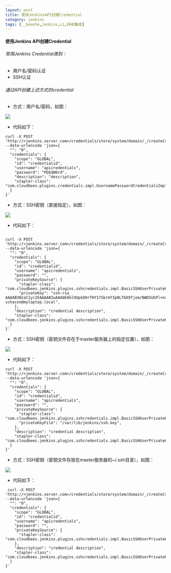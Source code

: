 ```yaml
---
layout: post
title: 使用JenkinsAPI创建Credential
category: jenkins
tags: [__beanhe,jenkins,ci,持续集成]
---
```

    
#### 使用Jenkins API创建Credential

###### 常用Jenkins Credential类别：

- 用户名/密码认证
- SSH认证

###### 通过API创建上述方式的credential

- 方式：用户名/密码，如图：

![](/files/201707/27155818946_11.png)

  - 代码如下：

```
curl -X POST 'http://<jenkins.server.com>/credentials/store/system/domain/_/createCredentials' --data-urlencode 'json={  
  "": "0",
  "credentials": {
    "scope": "GLOBAL",
    "id": "credentialid",
    "username": "apicredentials",
    "password": "P@$$W0rd",
    "description": "description",
    "stapler-class": "com.cloudbees.plugins.credentials.impl.UsernamePasswordCredentialsImpl"
  }
}'
```

- 方式：SSH密钥（直接指定），如图：

![](/files/201707/27160147712_22.png)

  - 代码如下：

```

curl -X POST 'http://<jenkins.server.com>/credentials/store/system/domain/_/createCredentials' --data-urlencode 'json={  
  "": "0",
  "credentials": {
    "scope": "GLOBAL",
    "id": "credentialid",
    "username": "apicredentials",
    "password": "",
    "privateKeySource": {
      "stapler-class": "com.cloudbees.jenkins.plugins.sshcredentials.impl.BasicSSHUserPrivateKey$DirectEntryPrivateKeySource",
      "privateKey": "ssh-rsa AAAAB3NzaC1yc2EAAAABIwAAAQEAklOUpkDHrfHY17SbrmTIpNLTGK9Tjom/BWDSUGPl+nafzlHDTYW7hdI4yZ5ew18JH4JW9jbhUFrviQzM7xlELEVf4h9lFX5QVkbPppSwg0cda3Pbv7kOdJ/MTyBlWXFCR+HAo3FXRitBqxiX1nKhXpHAZsMciLq8V6RjsNAQwdsdMFvSlVK/7XAt3FaoJoAsncM1Q9x5+3V0Ww68/eIFmb1zuUFljQJKprrX88XypNDvjYNby6vw/Pb0rwert/EnmZ+AW4OZPnTPI89ZPmVMLuayrD2cE86Z/il8b+gw3r3+1nKatmIkjn2so1d01QraTlMqVSsbxNrRFi9wrf+M7Q== schacon@mylaptop.local",
    },
    "description": "credential description",
    "stapler-class": "com.cloudbees.jenkins.plugins.sshcredentials.impl.BasicSSHUserPrivateKey"
  }
}'
```

- 方式：SSH密钥（密钥文件存在于master服务器上的指定位置），如图：

![](/files/201707/27160411035_33.png)

  - 代码如下：

```
curl -X POST 'http://<jenkins.server.com>/credentials/store/system/domain/_/createCredentials' --data-urlencode 'json={  
  "": "0",
  "credentials": {
    "scope": "GLOBAL",
    "id": "credentialid",
    "username": "apicredentials",
    "password": "",
    "privateKeySource": {
      "stapler-class": "com.cloudbees.jenkins.plugins.sshcredentials.impl.BasicSSHUserPrivateKey$FileOnMasterPrivateKeySource",
      "privateKeyFile": "/var/lib/jenkins/ssh.key",
    },
    "description": "credential description",
    "stapler-class": "com.cloudbees.jenkins.plugins.sshcredentials.impl.BasicSSHUserPrivateKey"
  }
}'
```

- 方式：SSH密钥（密钥文件存放在master服务器的~/.ssh目录），如图：

![](/files/201707/27160536694_44.png)

  - 代码如下：
  
```
 curl -X POST 'http://<jenkins.server.com>/credentials/store/system/domain/_/createCredentials' --data-urlencode 'json={  
  "": "0",
  "credentials": {
    "scope": "GLOBAL",
    "id": "credentialid",
    "username": "apicredentials",
    "password": "",
    "privateKeySource": {
      "stapler-class": "com.cloudbees.jenkins.plugins.sshcredentials.impl.BasicSSHUserPrivateKey$UsersPrivateKeySource",
    },
    "description": "credential description",
    "stapler-class": "com.cloudbees.jenkins.plugins.sshcredentials.impl.BasicSSHUserPrivateKey"
  }
}'
 ```